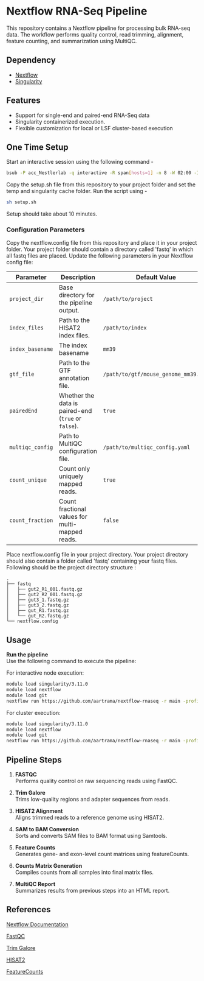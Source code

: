 # Nextflow RNA-Seq Pipeline 

This repository contains a Nextflow pipeline for processing bulk RNA-seq data. The workflow performs quality control, read trimming, alignment, feature counting, and summarization using MultiQC.

## Dependency

- [Nextflow](https://www.nextflow.io/)
- [Singularity](https://docs.sylabs.io/guides/3.0/user-guide/index.html)

## Features

- Support for single-end and paired-end RNA-Seq data
- Singularity containerized execution.
- Flexible customization for local or LSF cluster-based execution

## One Time Setup

Start an interactive session using the following command -

```bash
bsub -P acc_Nestlerlab -q interactive -R span[hosts=1] -n 8 -W 02:00 -Ip /bin/bash
```

Copy the setup.sh file from this repository to your project folder and set the temp and singularity cache folder. Run the script using -

```bash
sh setup.sh
```

Setup should take about 10 minutes.


### Configuration Parameters

Copy the nextflow.config file from this repository and place it in your project folder. Your project folder should contain a directory called 'fastq' in which all fastq files are placed. Update the following parameters in your Nextflow config file:

| Parameter           | Description                                                                                  | Default Value |
|---------------------|----------------------------------------------------------------------------------------------|---------------|
| `project_dir`       | Base directory for the pipeline output.                                                     | `/path/to/project` |
| `index_files`    | Path to the HISAT2 index files.                                                          | `/path/to/index` |
| `index_basename`    | The index basename                                                          | `mm39` |
| `gtf_file`          | Path to the GTF annotation file.                                                            | `/path/to/gtf/mouse_genome_mm39.gtf` |
| `pairedEnd`         | Whether the data is paired-end (`true` or `false`).                                         | `true` |
| `multiqc_config`    | Path to MultiQC configuration file.                                                         | `/path/to/multiqc_config.yaml` |
| `count_unique`      | Count only uniquely mapped reads.                                                           | `true` |
| `count_fraction`    | Count fractional values for multi-mapped reads.                                             | `false` |

Place nextflow.config file in your project directory. Your project directory should also contain a folder called 'fastq' containing your fastq files. Following should be the project directory structure :
```
.
├── fastq
│   ├── gut2_R1_001.fastq.gz
│   ├── gut2_R2_001.fastq.gz
│   ├── gut3_1.fastq.gz
│   ├── gut3_2.fastq.gz
│   ├── gut_R1.fastq.gz
│   └── gut_R2.fastq.gz
└── nextflow.config
```

## Usage

**Run the pipeline**  
Use the following command to execute the pipeline:

For interactive node execution:

```bash
module load singularity/3.11.0
module load nextflow
module load git
nextflow run https://github.com/aartrama/nextflow-rnaseq -r main -profile local
```

For cluster execution:

```bash
module load singularity/3.11.0
module load nextflow
module load git
nextflow run https://github.com/aartrama/nextflow-rnaseq -r main -profile minerva
```

## Pipeline Steps

1. **FASTQC**  
   Performs quality control on raw sequencing reads using FastQC.

2. **Trim Galore**  
   Trims low-quality regions and adapter sequences from reads.

3. **HISAT2 Alignment**  
   Aligns trimmed reads to a reference genome using HISAT2.

4. **SAM to BAM Conversion**  
   Sorts and converts SAM files to BAM format using Samtools.

5. **Feature Counts**  
   Generates gene- and exon-level count matrices using featureCounts.

6. **Counts Matrix Generation**  
   Compiles counts from all samples into final matrix files.

7. **MultiQC Report**  
   Summarizes results from previous steps into an HTML report.

## References

[Nextflow Documentation](https://www.nextflow.io/docs/latest/index.html)

[FastQC](https://www.bioinformatics.babraham.ac.uk/projects/fastqc/)

[Trim Galore](https://www.bioinformatics.babraham.ac.uk/projects/trim_galore/)

[HISAT2](http://daehwankimlab.github.io/hisat2/manual/)

[FeatureCounts](https://subread.sourceforge.net/featureCounts.html)


